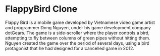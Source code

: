 # FlappyBird Clone

Flappy Bird is a mobile game developed by Vietnamese video game artist and programmer Dong Nguyen, under his game development company dotGears. The game is a side-scroller where the player controls a bird, attempting to fly between columns of green pipes without hitting them. Nguyen created the game over the period of several days, using a bird protagonist that he had designed for a cancelled game in 2012.
